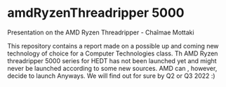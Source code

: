 # amdRyzenThreadripper 5000
Presentation on the AMD Ryzen Threadripper - Chaîmae Mottaki

This repository contains a report made on a possible up and coming new technology of choice for a Computer Technologies class. Th AMD Ryzen threadripper 5000 series for HEDT has not been launched yet and might never be launched according to some new sources. AMD can , however, decide to launch Anyways. We will find out for sure by Q2 or Q3 2022 :)
